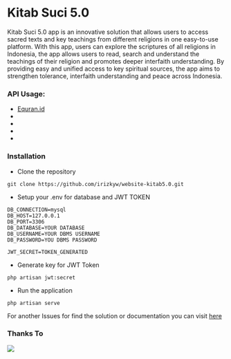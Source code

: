 # Kitab Suci 5.0
Kitab Suci 5.0 app is an innovative solution that allows users to access sacred texts and key teachings from different religions in one easy-to-use platform. With this app, users can explore the scriptures of all religions in Indonesia, the app allows users to read, search and understand the teachings of their religion and promotes deeper interfaith understanding. By providing easy and unified access to key spiritual sources, the app aims to strengthen tolerance, interfaith understanding and peace across Indonesia.

### API Usage:
- [Equran.id](https://equran.id/apidev/v2)
-
-
-
-

### Installation
- Clone the repository
```<PHP>
git clone https://github.com/irizkyw/website-kitab5.0.git
```
- Setup your .env for database and JWT TOKEN
```<raw>
DB_CONNECTION=mysql
DB_HOST=127.0.0.1
DB_PORT=3306
DB_DATABASE=YOUR DATABASE
DB_USERNAME=YOUR DBMS USERNAME
DB_PASSWORD=YOU DBMS PASSWORD

JWT_SECRET=TOKEN_GENERATED
```
- Generate key for JWT Token
```<PHP>
php artisan jwt:secret
```
- Run the application
```<PHP>
php artisan serve
```
For another Issues for find the solution or documentation you can visit [here](https://github.com/irizkyw/website-kitab5.0/issues)

### Thanks To
<a href="https://github.com/irizkyw/website-kitab5.0/graphs/contributors">
  <img src="https://contrib.rocks/image?repo=irizkyw/website-kitab5.0" />
</a>
